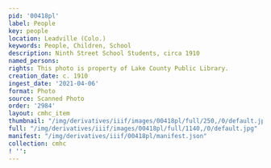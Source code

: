 ```yaml
---
pid: '00418pl'
label: People
key: people
location: Leadville (Colo.)
keywords: People, Children, School
description: Ninth Street School Students, circa 1910
named_persons: 
rights: This photo is property of Lake County Public Library.
creation_date: c. 1910
ingest_date: '2021-04-06'
format: Photo
source: Scanned Photo
order: '2984'
layout: cmhc_item
thumbnail: "/img/derivatives/iiif/images/00418pl/full/250,/0/default.jpg"
full: "/img/derivatives/iiif/images/00418pl/full/1140,/0/default.jpg"
manifest: "/img/derivatives/iiif/00418pl/manifest.json"
collection: cmhc
! '': 
---
```


